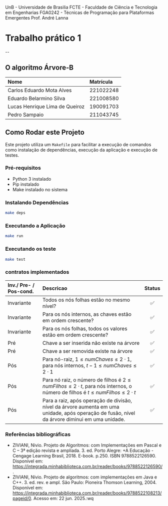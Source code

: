 UnB - Universidade de Brasilia
FCTE - Faculdade de Ciência e Tecnologia em Engenharias
FGA0242 - Técnicas de Programação para Plataformas Emergentes
Prof. André Lanna

# Trabalho prático 1
--
## O algoritmo Árvore-B

| Nome | Matrícula|
| :- | :- |
| Carlos Eduardo Mota Alves | 221022248 | 
| Eduardo Belarmino Silva | 221008580 | 
| Lucas Henrique Lima de Queiroz | 190091703 |
| Pedro Sampaio | 211043745|

## Como Rodar este Projeto

Este projeto utiliza um `Makefile` para facilitar a execução de comandos como instalação de dependências, execução da aplicação e execução de testes.

### Pré-requisitos

- Python 3 instalado
- Pip instalado
- Make instalado no sistema

### Instalando Dependências

```bash
make deps
```

### Executando a Aplicação

```bash
make run
```

### Executando os teste

```bash 
make test
```

### contratos implementados

| Inv./ Pre- / Pos-cond. | Descricao | Status |
|:---|:---|:--:|
| Invariante | Todos os nós folhas estão no mesmo nível? | :white_check_mark: |
| Invariante | Para os nós internos, as chaves estão em ordem crescente? | :white_check_mark: |
| Invariante | Para os nós folhas, todos os valores estão em ordem crescente? | :white_check_mark: |
| Pré | Chave a ser inserida não existe na árvore | :white_check_mark: |
| Pré | Chave a ser removida existe na árvore | :white_check_mark: |
| Pós | Para nó-raiz, $1 \leq numChaves \leq 2 \cdot 1$, para nós internos, $t-1 \leq numChaves \leq 2 \cdot 1$ | :white_check_mark: |
| Pós | Para nó raiz, o número de filhos é $2 \leq numFilhos \leq 2\cdot t$, para nós internos, o número de filhos é $t \leq numFilhos \leq 2\cdot t$ | :white_check_mark: |
| Pós | Para a raiz, após operação de divisão, nível da árvore aumenta em uma unidade, após operação de fusão, nível da árvore diminui em uma unidade. | :white_check_mark: |

### Referências bibliográficas

   -  ZIVIANI, Nivio. Projeto de Algoritmos: com Implementações em Pascal e C – 3ª edição revista e ampliada. 3. ed. Porto Alegre: +A Educação - Cengage Learning Brasil, 2018. E-book. p.250. ISBN 9788522126590. Disponível em: https://integrada.minhabiblioteca.com.br/reader/books/9788522126590/.
  -  ZIVIANI, Nívio. Projeto de algoritmos: com implementações em Java e C++. 3. ed. rev. e ampl. São Paulo: Pioneira Thomson Learning, 2004. Disponível em: https://integrada.minhabiblioteca.com.br/reader/books/9788522108213/pageid/0. Acesso em: 22 jun. 2025.:wq
 
